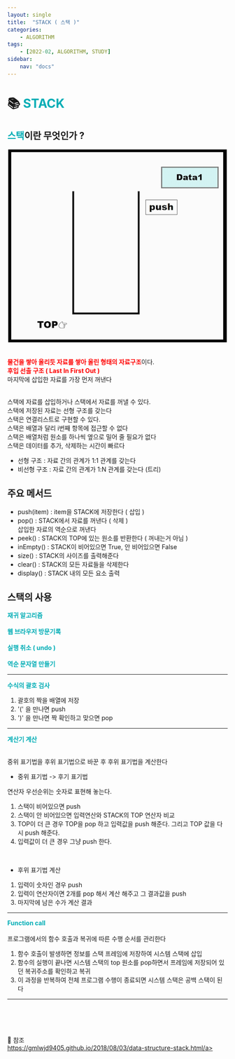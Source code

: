 ```yaml
---
layout: single
title:  "STACK ( 스택 )"
categories: 
    - ALGORITHM
tags: 
    - [2022-02, ALGORITHM, STUDY]
sidebar:
    nav: "docs"
---
```


# 📚 <a style="color:#00adb5">STACK</a>

## <a style="color:#00adb5">스택</a>이란 무엇인가 ?
<p align="center"><img src="./../../images/stack.gif"></p><br>
<a style="color:red"><b>물건을 쌓아 올리듯 자료를 쌓아 올린 형태의 자료구조</b></a>이다.<br>
<a style="color:red"><b>후입 선출 구조 ( Last In First Out )</b></a><br>
마지막에 삽입한 자료를 가장 먼저 꺼낸다<br><br>

스택에 자료를 삽입하거나 스택에서 자료를 꺼낼 수 있다.<br>
스택에 저장된 자료는 선형 구조를 갖는다<br>
스택은 연결리스트로 구현할 수 있다.<br>
스택은 배열과 달리 i번째 항목에 접근할 수 없다<br>
스택은 배열처럼 원소를 하나씩 옆으로 밀어 줄 필요가 없다<br>
스택은 데이터를 추가, 삭제하는 시간이 빠르다

-  선형 구조 : 자료 간의 관계가 1:1 관계를 갖는다
-  비선형 구조 : 자료 간의 관계가 1:N 관계를 갖는다 (트리)

## 주요 메서드

-  push(item) : item을 STACK에 저장한다 ( 삽입 )
-  pop() : STACK에서 자료를 꺼낸다 ( 삭제 ) <br>
삽입한 자료의 역순으로 꺼낸다
-  peek() : STACK의 TOP에 있는 원소를 반환한다 ( 꺼내는거 아님 )
-  inEmpty() : STACK이 비어있으면 True, 안 비어있으면 False
-  size() : STACK의 사이즈를 출력해준다
-  clear() : STACK의 모든 자료들을 삭제한다
-  display() : STACK 내의 모든 요소 출력

## 스택의 사용 

<a style="color:#00adb5"><b>재귀 알고리즘</b></a><br><br>
<a style="color:#00adb5"><b>웹 브라우저 방문기록</b></a><br><br>
<a style="color:#00adb5"><b>실행 취소 ( undo )</b></a><br><br>
<a style="color:#00adb5"><b>역순 문자열 만들기</b></a><br>

<hr>

<a style="color:#00adb5"><b>수식의 괄호 검사</b></a><br>

1. 괄호의 짝을 배열에 저장
2. '(' 을 만나면 push
3. ')' 을 만나면 짝 확인하고 맞으면 pop 
<hr>

<a style="color:#00adb5"><b>계산기 계산</b></a><br><br>

중위 표기법을 후위 표기법으로 바꾼 후 후위 표기법을 계산한다<br>

- 중위 표기법 -> 후기 표기법<br>

연산자 우선순위는 숫자로 표현해 놓는다.

1. 스택이 비어있으면 push
2. 스택이 안 비어있으면 입력연산와 STACK의 TOP 연산자 비교
3. TOP이 더 큰 경우 TOP을 pop 하고 입력값을 push 해준다. 그리고 TOP 값을 다시 push 해준다.
4. 입력값이 더 큰 경우 그냥 push 한다.

<br>

- 후위 표기법 계산

1. 입력이 숫자인 경우 push
2. 입력이 연산자이면 2개를 pop 해서 계산 해주고 그 결과값을 push
3. 마지막에 남은 수가 계산 결과

<hr>

<a style="color:#00adb5"><b>Function call</b></a><br><br>
프로그램에서의 함수 호출과 복귀에 따른 수행 순서를 관리한다<br>

1. 함수 호출이 발생하면 정보를 스택 프레임에 저장하여 시스템 스택에 삽입
2. 함수의 실행이 끝나면 시스템 스택의 top 원소를 pop하면서 프레임에 저장되어 있던 복귀주소를 확인하고 복귀
3. 이 과정을 반복하여 전체 프로그램 수행이 종료되면 시스템 스택은 공백 스택이 된다
<hr>



<br><br><br><br>
👏 참조<br>
<a href="https://gmlwjd9405.github.io/2018/08/03/data-structure-stack.html" target=_blank>https://gmlwjd9405.github.io/2018/08/03/data-structure-stack.html/a></a>